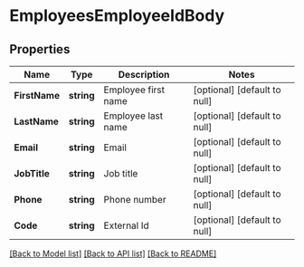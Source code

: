 # EmployeesEmployeeIdBody

## Properties
Name | Type | Description | Notes
------------ | ------------- | ------------- | -------------
**FirstName** | **string** | Employee first name | [optional] [default to null]
**LastName** | **string** | Employee last name | [optional] [default to null]
**Email** | **string** | Email | [optional] [default to null]
**JobTitle** | **string** | Job title | [optional] [default to null]
**Phone** | **string** | Phone number | [optional] [default to null]
**Code** | **string** | External Id | [optional] [default to null]

[[Back to Model list]](../README.md#documentation-for-models) [[Back to API list]](../README.md#documentation-for-api-endpoints) [[Back to README]](../README.md)

